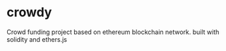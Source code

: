 # crowdy
Crowd funding project based on ethereum blockchain network. built with solidity and ethers.js
